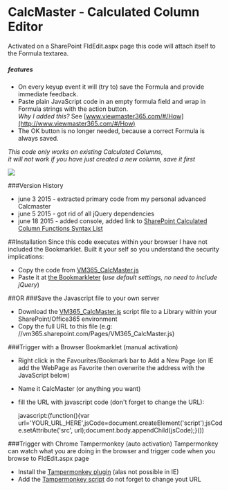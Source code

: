 # CalcMaster - Calculated Column Editor

Activated on a SharePoint FldEdit.aspx page this code will attach itself to the Formula textarea.  

##### features
* On every keyup event it will (try to) save the Formula and provide immediate feedback.
* Paste plain JavaScript code in an empty formula field and wrap in Formula strings with the action button.  
*Why I added this?* See [www.viewmaster365.com/#/How](http://www.viewmaster365.com/#/How)
* The OK button is no longer needed, because a correct Formula is always saved.

*This code only works on existing Calculated Columns,  
it will not work if you have just created a new column, save it first*

![](http://i.imgur.com/RPvRrDr.jpg)


###Version History
* june  3 2015 - extracted primary code from my personal advanced Calcmaster
* june  5 2015 - got rid of all jQuery dependencies
* june 18 2015 - added console, added link to [SharePoint Calculated Column Functions Syntax List](http://viewmaster365.com/365coach/#/Calculated_Column_Functions_List)

##Installation
Since this code executes within your browser I have not included the Bookmarklet. Built it your self so you understand the security implications:

* Copy the code from [VM365_CalcMaster.js](https://raw.githubusercontent.com/Danny-Engelman/CalcMaster/master/VM365_CalcMaster.js)
* Paste it at [the Bookmarkleter](http://chriszarate.github.io/bookmarkleter/) (*use default settings, no need to include jQuery*)

##OR
###Save the Javascript file to your own server
* Download the [VM365_CalcMaster.js](https://raw.githubusercontent.com/Danny-Engelman/CalcMaster/master/VM365_CalcMaster.js) script file to a Library within your SharePoint/Office365 environment
* Copy the full URL to this file (e.g: //vm365.sharepoint.com/Pages/VM365_CalcMaster.js)

###Trigger with a Browser Bookmarklet (manual activation)
* Right click in the Favourites/Bookmark bar to Add a New Page (on IE add the WebPage as Favorite then overwrite the address with the JavaScript below)
* Name it CalcMaster (or anything you want)
* fill the URL with javascript code (don't forget to change the URL):

    javascript:(function(){var url='YOUR_URL_HERE',jsCode=document.createElement('script');jsCode.setAttribute('src', url);document.body.appendChild(jsCode);}())
    
###Trigger with Chrome Tampermonkey (auto activation)
Tampermonkey can watch what you are doing in the browser and trigger code when you browse to FldEdit.aspx page

* Install the [Tampermonkey plugin](https://tampermonkey.net/) (alas not possible in IE) 
* Add the [Tampermonkey script](https://github.com/Danny-Engelman/CalcMaster/blob/master/Tampermonkey)  do not forget to change yout URL
